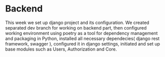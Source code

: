 # Backend
This week we set up django project and its configuration. We created separated dev branch for working on backend part, then configured working environment using poetry as a tool for dependency management and packaging in Python, installed all necessary dependecies( django rest framework, swagger ), configured it in django settings,  initiated and set up base modules such as Users, Authorization and Core. 
